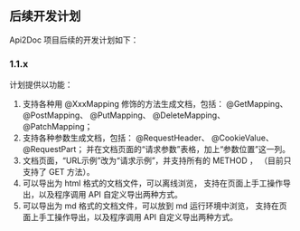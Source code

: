 
## 后续开发计划

Api2Doc 项目后续的开发计划如下：

### 1.1.x 

计划提供以功能：
1.  支持各种用 @XxxMapping 修饰的方法生成文档，包括：
         @GetMapping、
         @PostMapping、
         @PutMapping、
         @DeleteMapping、
         @PatchMapping；
2. 支持各种参数生成文档，包括：
         @RequestHeader、
         @CookieValue、
         @RequestPart；
     并在文档页面的“请求参数”表格，加上“参数位置”这一列。
3.  文档页面，“URL示例”改为“请求示例”，并支持所有的 METHOD ，
    （目前只支持了 GET 方法）。
4. 可以导出为 html 格式的文档文件，可以离线浏览，
   支持在页面上手工操作导出，以及程序调用 API 自定义导出两种方式。
5. 可以导出为 md 格式的文档文件，可以放到 md 运行环境中浏览，
   支持在页面上手工操作导出，以及程序调用 API 自定义导出两种方式。
   